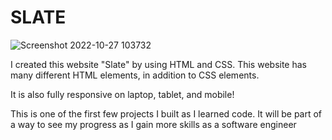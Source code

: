 # SLATE

![Screenshot 2022-10-27 103732](https://user-images.githubusercontent.com/113325142/198319316-1e960c3a-7b14-4347-9e89-9e16e3ae6e5b.jpg)


I created this website "Slate" by using HTML and CSS. This website has many different HTML elements, in addition to CSS elements.

It is also fully responsive on laptop, tablet, and mobile!

This is one of the first few projects I built as I learned code. It will be part of a way to see my progress as I gain more skills as a software engineer
